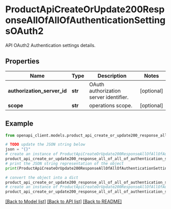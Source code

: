 # ProductApiCreateOrUpdate200ResponseAllOfAllOfAuthenticationSettingsOAuth2

API OAuth2 Authentication settings details.

## Properties

Name | Type | Description | Notes
------------ | ------------- | ------------- | -------------
**authorization_server_id** | **str** | OAuth authorization server identifier. | [optional] 
**scope** | **str** | operations scope. | [optional] 

## Example

```python
from openapi_client.models.product_api_create_or_update200_response_all_of_all_of_authentication_settings_o_auth2 import ProductApiCreateOrUpdate200ResponseAllOfAllOfAuthenticationSettingsOAuth2

# TODO update the JSON string below
json = "{}"
# create an instance of ProductApiCreateOrUpdate200ResponseAllOfAllOfAuthenticationSettingsOAuth2 from a JSON string
product_api_create_or_update200_response_all_of_all_of_authentication_settings_o_auth2_instance = ProductApiCreateOrUpdate200ResponseAllOfAllOfAuthenticationSettingsOAuth2.from_json(json)
# print the JSON string representation of the object
print(ProductApiCreateOrUpdate200ResponseAllOfAllOfAuthenticationSettingsOAuth2.to_json())

# convert the object into a dict
product_api_create_or_update200_response_all_of_all_of_authentication_settings_o_auth2_dict = product_api_create_or_update200_response_all_of_all_of_authentication_settings_o_auth2_instance.to_dict()
# create an instance of ProductApiCreateOrUpdate200ResponseAllOfAllOfAuthenticationSettingsOAuth2 from a dict
product_api_create_or_update200_response_all_of_all_of_authentication_settings_o_auth2_from_dict = ProductApiCreateOrUpdate200ResponseAllOfAllOfAuthenticationSettingsOAuth2.from_dict(product_api_create_or_update200_response_all_of_all_of_authentication_settings_o_auth2_dict)
```
[[Back to Model list]](../README.md#documentation-for-models) [[Back to API list]](../README.md#documentation-for-api-endpoints) [[Back to README]](../README.md)


